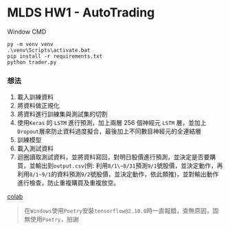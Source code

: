 # MLDS HW1 - AutoTrading

Window CMD
```
py -m venv venv
.\venv\Scripts\activate.bat
pip install -r requirements.txt
python trader.py
```

### 想法
1. 載入訓練資料
2. 將資料做正規化
3. 將資料進行訓練集與測試集的切割
4. 使用`Keras` 的 `LSTM` 進行預測，加上兩層 256 個神經元 `LSTM` 層，並加上`Dropout`層來防止資料過度擬合，最後加上不同數目神經元的全連結層
5. 訓練模型
6. 載入測試資料
7. 迴圈讀取測試資料，並將資料寫回，對明日股價進行預測，並決定是否要購買，並輸出到`output.csv`(例: 利用`8/1\~8/31`預測`9/1`號股價，並決定動作，再利用`8/1~9/1`的資料預測`9/2`號股價，並決定動作，依此類推)，並對輸出動作進行檢查，防止重複購買及重複放空。

[colab]([https://](https://colab.research.google.com/drive/1ur3W8rgm4m9kFGrBbiOdDScGD4DiqeZq?usp=sharing#scrollTo=ByxByJ6n_m9L))

> 在`Windows`使用`Poetry`安裝`tensorflow@2.10.0`時一直報錯，查無原因，固無使用`Poetry`，拍謝